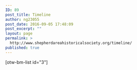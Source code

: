 ```yaml
---
ID: 89
post_title: Timeline
author: ng23055
post_date: 2016-09-05 17:48:09
post_excerpt: ""
layout: page
permalink: >
  http://www.shepherdareahistoricalsociety.org/timeline/
published: true
---
```

[otw-bm-list id="3"]